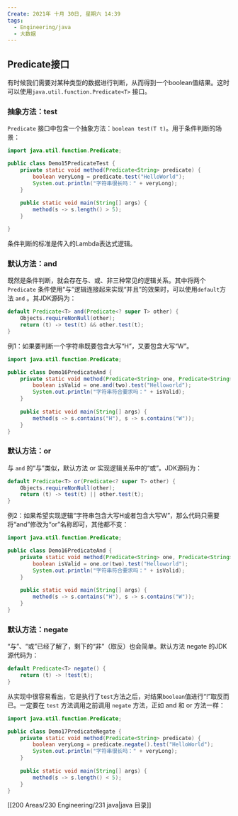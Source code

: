 ```yaml
---
Create: 2021年 十月 30日, 星期六 14:39
tags: 
  - Engineering/java
  - 大数据
---
```

## Predicate接口

有时候我们需要对某种类型的数据进行判断，从而得到一个boolean值结果。这时可以使用`java.util.function.Predicate<T>` 接口。

### 抽象方法：test

`Predicate` 接口中包含一个抽象方法：` boolean test(T t) `。用于条件判断的场景：

```java
import java.util.function.Predicate;

public class Demo15PredicateTest {
    private static void method(Predicate<String> predicate) { 
        boolean veryLong = predicate.test("HelloWorld"); 
        System.out.println("字符串很长吗：" + veryLong); 
    }
    
    public static void main(String[] args) { 
        method(s ‐> s.length() > 5); 
    }

}
```

条件判断的标准是传入的Lambda表达式逻辑。

### 默认方法：and

既然是条件判断，就会存在与、或、非三种常见的逻辑关系。其中将两个 `Predicate` 条件使用“与”逻辑连接起来实现“并且”的效果时，可以使用`default`方法 `and` 。其JDK源码为：

```java
default Predicate<T> and(Predicate<? super T> other) { 
    Objects.requireNonNull(other); 
    return (t) ‐> test(t) && other.test(t); 
}
```

例1：如果要判断一个字符串既要包含大写“H”，又要包含大写“W”。

```java
import java.util.function.Predicate;

public class Demo16PredicateAnd {
    private static void method(Predicate<String> one, Predicate<String> two) { 
        boolean isValid = one.and(two).test("Helloworld"); 
        System.out.println("字符串符合要求吗：" + isValid); 
    }
    
    public static void main(String[] args) { 
        method(s ‐> s.contains("H"), s ‐> s.contains("W")); 
    }
}
```

### 默认方法：or

与 `and` 的“与”类似，默认方法 or 实现逻辑关系中的“或”。JDK源码为：

```java
default Predicate<T> or(Predicate<? super T> other) { 
    Objects.requireNonNull(other); 
    return (t) ‐> test(t) || other.test(t); 
}
```

例2：如果希望实现逻辑“字符串包含大写H或者包含大写W”，那么代码只需要将“and”修改为“or”名称即可，其他都不变：

```java
import java.util.function.Predicate;

public class Demo16PredicateAnd {
    private static void method(Predicate<String> one, Predicate<String> two) { 
        boolean isValid = one.or(two).test("Helloworld"); 
        System.out.println("字符串符合要求吗：" + isValid); 
    }
    
    public static void main(String[] args) { 
        method(s ‐> s.contains("H"), s ‐> s.contains("W")); 
    }
}
```

### 默认方法：negate

“与”、“或”已经了解了，剩下的“非”（取反）也会简单。默认方法 negate 的JDK源代码为：

```java
default Predicate<T> negate() { 
    return (t) ‐> !test(t); 
}
```

从实现中很容易看出，它是执行了`test`方法之后，对结果`boolean`值进行“!”取反而已。一定要在 `test` 方法调用之前调用 `negate` 方法，正如 and 和 or 方法一样：

```java
import java.util.function.Predicate;

public class Demo17PredicateNegate {
    private static void method(Predicate<String> predicate) { 
        boolean veryLong = predicate.negate().test("HelloWorld"); 
        System.out.println("字符串很长吗：" + veryLong); 
    }
    
    public static void main(String[] args) { 
        method(s ‐> s.length() < 5); 
    }
}
```



[[200 Areas/230 Engineering/231 java|java 目录]]



